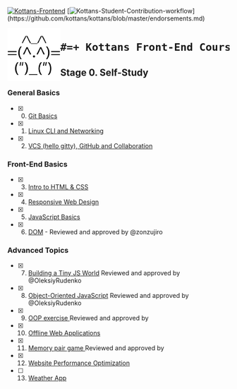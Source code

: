 

 [![Kottans-Frontend](https://img.shields.io/badge/%3D%28%5E.%5E%29%3D-frontend-yellow.svg)](https://github.com/kottans/frontend)
 [![Kottans-Student-Contribution-workflow](https://img.shields.io/badge/%3D(%5E.%5E)%3D-mastered%20contribution%20workflow-6f42c1.svg)](https://github.com/kottans/kottans/blob/master/endorsements.md)



 <img src="/task_0/gif/6013442.png" height="120px" width="120px" align="left"> 

<h1 align="center">

```diff
#=+ Kottans Front-End Cours +=#
```
</h1>

## Stage 0. Self-Study

### General Basics

- [x] 0. [Git Basics](https://github.com/maxovsanyuk/kottans-frontend/tree/master/task_0)
- [x] 1. [Linux CLI and Networking](https://github.com/maxovsanyuk/kottans-frontend/tree/master/task_linux_cli)
- [x] 2. [VCS (hello gitty), GitHub and Collaboration](https://github.com/maxovsanyuk/kottans-frontend/tree/master/task_git_collaboration)

### Front-End Basics

- [x] 3. [Intro to HTML&nbsp;&amp;&nbsp;CSS](https://github.com/maxovsanyuk/kottans-frontend/tree/master/task_html_css_intro)
- [x] 4. [Responsive Web Design](https://github.com/maxovsanyuk/kottans-frontend/tree/master/task_responsive_web_design)
- [x] 5. [JavaScript Basics](https://github.com/maxovsanyuk/kottans-frontend/tree/master/task_js_basics)
- [x] 6. [DOM](https://github.com/maxovsanyuk/kottans-frontend/tree/master/task_js_dom) - Reviewed and approved by @zonzujiro

### Advanced Topics

- [x]  7. [Building a Tiny JS World](https://github.com/maxovsanyuk/kottans-frontend/tree/master/task_js-pre-oop) Reviewed and approved by @OleksiyRudenko
- [x] 8. [Object-Oriented JavaScript](https://github.com/maxovsanyuk/kottans-frontend/tree/master/task_js_oop) Reviewed and approved by @OleksiyRudenko
- [x] 9. [OOP exercise ](https://github.com/maxovsanyuk/kottans-frontend/tree/master/task_js-OOP-exercise)
Reviewed and approved by
- [x] 10. [Offline Web Applications](https://github.com/maxovsanyuk/kottans-frontend/tree/master/task_Offline_Web_Applications)
- [x] 11. [Memory pair game ](https://github.com/maxovsanyuk/kottans-frontend/tree/master/task_Memory%E2%80%93PairGame)
Reviewed and approved by
- [x] 12. [Website Performance Optimization](https://github.com/maxovsanyuk/kottans-frontend/tree/master/task_Website-Performance-Optimization)
- [ ] 13. [Weather App]()